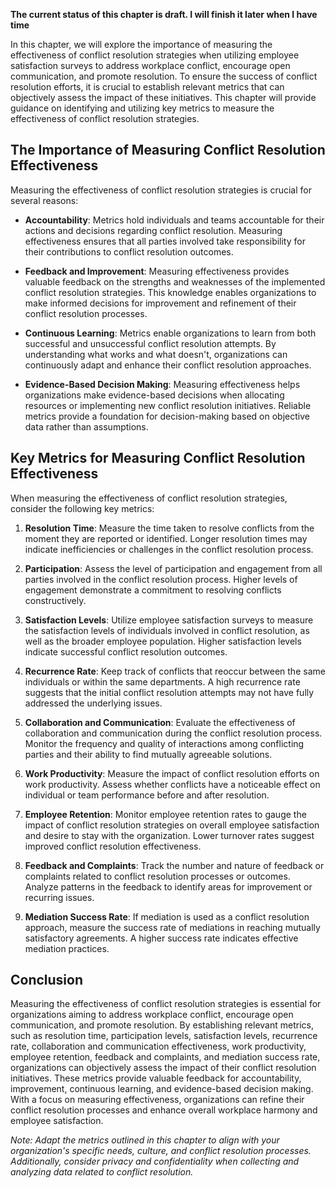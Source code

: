 **The current status of this chapter is draft. I will finish it later when I have time**

In this chapter, we will explore the importance of measuring the effectiveness of conflict resolution strategies when utilizing employee satisfaction surveys to address workplace conflict, encourage open communication, and promote resolution. To ensure the success of conflict resolution efforts, it is crucial to establish relevant metrics that can objectively assess the impact of these initiatives. This chapter will provide guidance on identifying and utilizing key metrics to measure the effectiveness of conflict resolution strategies.

The Importance of Measuring Conflict Resolution Effectiveness
-------------------------------------------------------------

Measuring the effectiveness of conflict resolution strategies is crucial for several reasons:

* **Accountability**: Metrics hold individuals and teams accountable for their actions and decisions regarding conflict resolution. Measuring effectiveness ensures that all parties involved take responsibility for their contributions to conflict resolution outcomes.

* **Feedback and Improvement**: Measuring effectiveness provides valuable feedback on the strengths and weaknesses of the implemented conflict resolution strategies. This knowledge enables organizations to make informed decisions for improvement and refinement of their conflict resolution processes.

* **Continuous Learning**: Metrics enable organizations to learn from both successful and unsuccessful conflict resolution attempts. By understanding what works and what doesn't, organizations can continuously adapt and enhance their conflict resolution approaches.

* **Evidence-Based Decision Making**: Measuring effectiveness helps organizations make evidence-based decisions when allocating resources or implementing new conflict resolution initiatives. Reliable metrics provide a foundation for decision-making based on objective data rather than assumptions.

Key Metrics for Measuring Conflict Resolution Effectiveness
-----------------------------------------------------------

When measuring the effectiveness of conflict resolution strategies, consider the following key metrics:

1. **Resolution Time**: Measure the time taken to resolve conflicts from the moment they are reported or identified. Longer resolution times may indicate inefficiencies or challenges in the conflict resolution process.

2. **Participation**: Assess the level of participation and engagement from all parties involved in the conflict resolution process. Higher levels of engagement demonstrate a commitment to resolving conflicts constructively.

3. **Satisfaction Levels**: Utilize employee satisfaction surveys to measure the satisfaction levels of individuals involved in conflict resolution, as well as the broader employee population. Higher satisfaction levels indicate successful conflict resolution outcomes.

4. **Recurrence Rate**: Keep track of conflicts that reoccur between the same individuals or within the same departments. A high recurrence rate suggests that the initial conflict resolution attempts may not have fully addressed the underlying issues.

5. **Collaboration and Communication**: Evaluate the effectiveness of collaboration and communication during the conflict resolution process. Monitor the frequency and quality of interactions among conflicting parties and their ability to find mutually agreeable solutions.

6. **Work Productivity**: Measure the impact of conflict resolution efforts on work productivity. Assess whether conflicts have a noticeable effect on individual or team performance before and after resolution.

7. **Employee Retention**: Monitor employee retention rates to gauge the impact of conflict resolution strategies on overall employee satisfaction and desire to stay with the organization. Lower turnover rates suggest improved conflict resolution effectiveness.

8. **Feedback and Complaints**: Track the number and nature of feedback or complaints related to conflict resolution processes or outcomes. Analyze patterns in the feedback to identify areas for improvement or recurring issues.

9. **Mediation Success Rate**: If mediation is used as a conflict resolution approach, measure the success rate of mediations in reaching mutually satisfactory agreements. A higher success rate indicates effective mediation practices.

Conclusion
----------

Measuring the effectiveness of conflict resolution strategies is essential for organizations aiming to address workplace conflict, encourage open communication, and promote resolution. By establishing relevant metrics, such as resolution time, participation levels, satisfaction levels, recurrence rate, collaboration and communication effectiveness, work productivity, employee retention, feedback and complaints, and mediation success rate, organizations can objectively assess the impact of their conflict resolution initiatives. These metrics provide valuable feedback for accountability, improvement, continuous learning, and evidence-based decision making. With a focus on measuring effectiveness, organizations can refine their conflict resolution processes and enhance overall workplace harmony and employee satisfaction.

*Note: Adapt the metrics outlined in this chapter to align with your organization's specific needs, culture, and conflict resolution processes. Additionally, consider privacy and confidentiality when collecting and analyzing data related to conflict resolution.*
